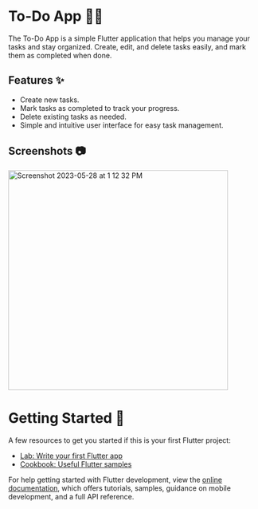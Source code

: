 # To-Do App 📝✅
The To-Do App is a simple Flutter application that helps you manage your tasks and stay organized. 
Create, edit, and delete tasks easily, and mark them as completed when done.

## Features ✨
- Create new tasks.
- Mark tasks as completed to track your progress.
- Delete existing tasks as needed.
- Simple and intuitive user interface for easy task management.


## Screenshots 📷
<img width="441" alt="Screenshot 2023-05-28 at 1 12 32 PM" src="https://github.com/Anm0lGrewal/ToDo-App-Flutter/assets/93851911/8d4be831-1137-48bc-a8b7-8201e2140e57">


# Getting Started 🚀
A few resources to get you started if this is your first Flutter project:

- [Lab: Write your first Flutter app](https://docs.flutter.dev/get-started/codelab)
- [Cookbook: Useful Flutter samples](https://docs.flutter.dev/cookbook)

For help getting started with Flutter development, view the
[online documentation](https://docs.flutter.dev/), which offers tutorials,
samples, guidance on mobile development, and a full API reference.
